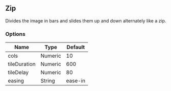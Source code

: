 ---
---

## Zip

Divides the image in bars and slides them up and down alternately like a zip.

### Options

| Name | Type | Default |
|------|------|---------|
| cols | Numeric | 10 |
| tileDuration | Numeric | 600 |
| tileDelay | Numeric | 80 |
| easing | String | ease-in |
